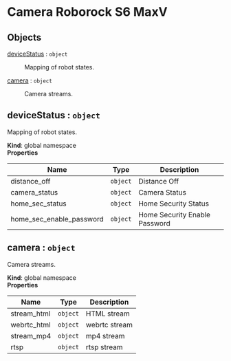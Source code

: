 # Camera Roborock S6 MaxV

## Objects

<dl>
<dt><a href="#deviceStatus">deviceStatus</a> : <code>object</code></dt>
<dd><p>Mapping of robot states.</p>
</dd>
<dt><a href="#camera">camera</a> : <code>object</code></dt>
<dd><p>Camera streams.</p>
</dd>
</dl>

<a name="deviceStatus"></a>

## deviceStatus : <code>object</code>
Mapping of robot states.

**Kind**: global namespace  
**Properties**

| Name | Type | Description |
| --- | --- | --- |
| distance_off | <code>object</code> | Distance Off |
| camera_status | <code>object</code> | Camera Status |
| home_sec_status | <code>object</code> | Home Security Status |
| home_sec_enable_password | <code>object</code> | Home Security Enable Password |

<a name="camera"></a>

## camera : <code>object</code>
Camera streams.

**Kind**: global namespace  
**Properties**

| Name | Type | Description |
| --- | --- | --- |
| stream_html | <code>object</code> | HTML stream |
| webrtc_html | <code>object</code> | webrtc stream |
| stream_mp4 | <code>object</code> | mp4 stream |
| rtsp | <code>object</code> | rtsp stream |

